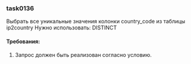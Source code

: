 
### task0136

Выбрать все уникальные значения колонки country_code из таблицы ip2country
Нужно использовать: DISTINCT


#### Требования:
1.	Запрос должен быть реализован согласно условию.

